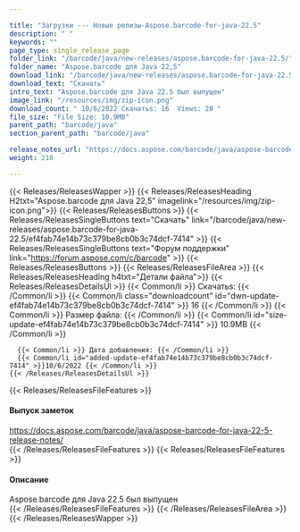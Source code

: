 ```yaml
---

title: "Загрузки --- Новые релизы-Aspose.barcode-for-java-22.5"
description: " "
keywords: ""
page_type: single_release_page
folder_link: "/barcode/java/new-releases/aspose.barcode-for-java-22.5/"
folder_name: "Aspose.barcode для Java 22,5"
download_link: "/barcode/java/new-releases/aspose.barcode-for-java-22.5/ef4fab74e14b73c379be8cb0b3c74dcf-7414"
download_text: "Скачать"
intro_text: "Aspose.barcode для Java 22.5 был выпущен"
image_link: "/resources/img/zip-icon.png"
download_count: " 10/6/2022 Скачатьs: 16  Views: 28 "
file_size: "File Size: 10.9MB"
parent_path: "barcode/java"
section_parent_path: "barcode/java"

release_notes_url: "https://docs.aspose.com/barcode/java/aspose-barcode-for-java-22-5-release-notes/"
weight: 210

---
```


{{< Releases/ReleasesWapper >}}
  {{< Releases/ReleasesHeading H2txt="Aspose.barcode для Java 22,5" imagelink="/resources/img/zip-icon.png">}}
  {{< Releases/ReleasesButtons >}}
    {{< Releases/ReleasesSingleButtons text="Скачать" link="/barcode/java/new-releases/aspose.barcode-for-java-22.5/ef4fab74e14b73c379be8cb0b3c74dcf-7414" >}}
    {{< Releases/ReleasesSingleButtons text="Форум поддержки" link="https://forum.aspose.com/c/barcode" >}}
  {{< Releases/ReleasesButtons >}}
  {{< Releases/ReleasesFileArea >}}
    {{< Releases/ReleasesHeading h4txt="Детали файла">}}
    {{< Releases/ReleasesDetailsUl >}}
      {{< Common/li >}} Скачатьs: {{< /Common/li >}}
      {{< Common/li class="downloadcount" id="dwn-update-ef4fab74e14b73c379be8cb0b3c74dcf-7414" >}} 16 {{< /Common/li >}}
      {{< Common/li >}} Размер файла: {{< /Common/li >}}
      {{< Common/li id="size-update-ef4fab74e14b73c379be8cb0b3c74dcf-7414" >}} 10.9MB {{< /Common/li >}}

      {{< Common/li >}} Дата добавления: {{< /Common/li >}}
      {{< Common/li id="added-update-ef4fab74e14b73c379be8cb0b3c74dcf-7414" >}}10/6/2022 {{< /Common/li >}}
    {{< /Releases/ReleasesDetailsUl >}}

  {{< Releases/ReleasesFileFeatures >}}
      <h4>Выпуск заметок</h4><div><a href='https://docs.aspose.com/barcode/java/aspose-barcode-for-java-22-5-release-notes/'>https://docs.aspose.com/barcode/java/aspose-barcode-for-java-22-5-release-notes/</a></div>
  {{< /Releases/ReleasesFileFeatures >}}
  {{< Releases/ReleasesFileFeatures >}}
      <h4>Описание</h4><div class="HTMLDescription">Aspose.barcode для Java 22.5 был выпущен</div>
  {{< /Releases/ReleasesFileFeatures >}}
 {{< /Releases/ReleasesFileArea >}}
{{< /Releases/ReleasesWapper >}}


